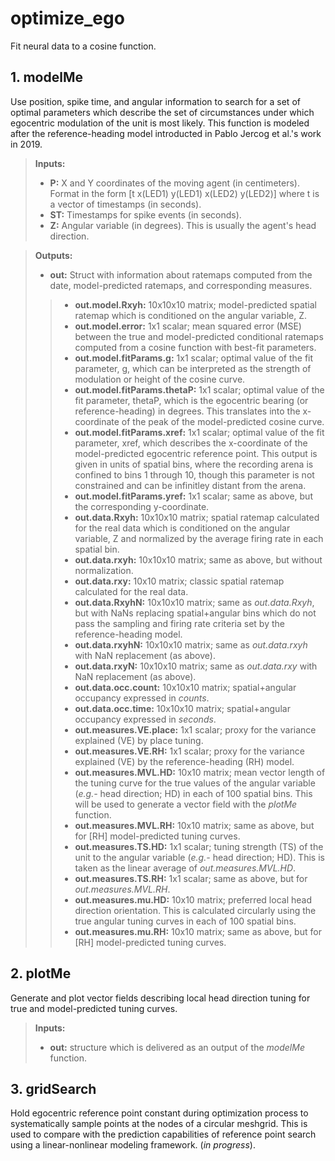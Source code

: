 # optimize_ego
Fit neural data to a cosine function.
## 1. modelMe
Use position, spike time, and angular information to search for a set of optimal parameters which describe the set of circumstances under which egocentric modulation of the unit is most likely. This function is modeled after the reference-heading model introducted in Pablo Jercog et al.'s work in 2019.

> **Inputs:**
> * **P:** X and Y coordinates of the moving agent (in centimeters). Format in the form [t x(LED1) y(LED1) x(LED2) y(LED2)] where t is a vector of timestamps (in seconds).
> * **ST:** Timestamps for spike events (in seconds).
> * **Z:** Angular variable (in degrees). This is usually the agent's head direction.

> **Outputs:**
> * **out:** Struct with information about ratemaps computed from the date, model-predicted ratemaps, and corresponding measures.
>> * **out.model.Rxyh:** 10x10x10 matrix; model-predicted spatial ratemap which is conditioned on the angular variable, Z. 
>> * **out.model.error:** 1x1 scalar; mean squared error (MSE) between the true and model-predicted conditional ratemaps computed from a cosine function with best-fit parameters.
>> * **out.model.fitParams.g:** 1x1 scalar; optimal value of the fit parameter, g, which can be interpreted as the strength of modulation or height of the cosine curve.
>> * **out.model.fitParams.thetaP:** 1x1 scalar; optimal value of the fit parameter, thetaP, which is the egocentric bearing (or reference-heading) in degrees. This translates into the x-coordinate of the peak of the model-predicted cosine curve.
>> * **out.model.fitParams.xref:** 1x1 scalar; optimal value of the fit parameter, xref, which describes the x-coordinate of the model-predicted egocentric reference point. This output is given in units of spatial bins, where the recording arena is confined to bins 1 through 10, though this parameter is not constrained and can be infinitley distant from the arena.
>> * **out.model.fitParams.yref:** 1x1 scalar; same as above, but the corresponding y-coordinate.
>> * **out.data.Rxyh:** 10x10x10 matrix; spatial ratemap calculated for the real data which is conditioned on the angular variable, Z and normalized by the average firing rate in each spatial bin.
>> * **out.data.rxyh:** 10x10x10 matrix; same as above, but without normalization.
>> * **out.data.rxy:** 10x10 matrix; classic spatial ratemap calculated for the real data.
>> * **out.data.RxyhN:** 10x10x10 matrix; same as *out.data.Rxyh*, but with NaNs replacing spatial+angular bins which do not pass the sampling and firing rate criteria set by the reference-heading model.
>> * **out.data.rxyhN:** 10x10x10 matrix; same as *out.data.rxyh* with NaN replacement (as above).
>> * **out.data.rxyN:** 10x10x10 matrix; same as *out.data.rxy* with NaN replacement (as above).
>> * **out.data.occ.count:** 10x10x10 matrix; spatial+angular occupancy expressed in *counts*.
>> * **out.data.occ.time:** 10x10x10 matrix; spatial+angular occupancy expressed in *seconds*.
>> * **out.measures.VE.place:** 1x1 scalar; proxy for the variance explained (VE) by place tuning.
>> * **out.measures.VE.RH:** 1x1 scalar; proxy for the variance explained (VE) by the reference-heading (RH) model.
>> * **out.measures.MVL.HD:** 10x10 matrix; mean vector length of the tuning curve for the true values of the angular variable (*e.g.-* head direction; HD) in each of 100 spatial bins. This will be used to generate a vector field with the *plotMe* function.
>> * **out.measures.MVL.RH:** 10x10 matrix; same as above, but for [RH] model-predicted tuning curves.
>> * **out.measures.TS.HD:** 1x1 scalar; tuning strength (TS) of the unit to the angular variable (*e.g.-* head direction; HD). This is taken as the linear average of *out.measures.MVL.HD*.
>> * **out.measures.TS.RH:** 1x1 scalar; same as above, but for *out.measures.MVL.RH*.
>> * **out.measures.mu.HD:** 10x10 matrix; preferred local head direction orientation. This is calculated circularly using the true angular tuning curves in each of 100 spatial bins.
>> * **out.measures.mu.RH:** 10x10 matrix; same as above, but for [RH] model-predicted tuning curves.

## 2. plotMe
Generate and plot vector fields describing local head direction tuning for true and model-predicted tuning curves.

> **Inputs:**
> * **out:** structure which is delivered as an output of the *modelMe* function.

## 3. gridSearch
Hold egocentric reference point constant during optimization process to systematically sample points at the nodes of a circular meshgrid. This is used to compare with the prediction capabilities of reference point search using a linear-nonlinear modeling framework. (*in progress*).